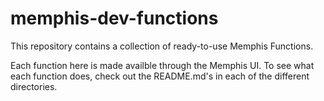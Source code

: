 # memphis-dev-functions

This repository contains a collection of ready-to-use Memphis Functions. 

Each function here is made availble through the Memphis UI. To see what each function does, check out the README.md's in each of the different directories.
